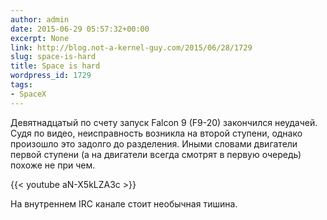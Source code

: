 ```yaml
---
author: admin
date: 2015-06-29 05:57:32+00:00
excerpt: None
link: http://blog.not-a-kernel-guy.com/2015/06/28/1729
slug: space-is-hard
title: Space is hard
wordpress_id: 1729
tags:
- SpaceX
---
```


Девятнадцатый по счету запуск Falcon 9 (F9-20) закончился неудачей. Судя по видео, неисправность возникла на второй ступени, однако произошло это задолго до разделения. Иными словами двигатели первой ступени (а на двигатели всегда смотрят в первую очередь) похоже не при чем.

{{< youtube aN-X5kLZA3c >}}

На внутреннем IRC канале стоит необычная тишина.
